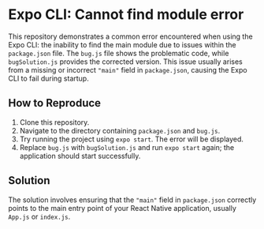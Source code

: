 # Expo CLI: Cannot find module error

This repository demonstrates a common error encountered when using the Expo CLI: the inability to find the main module due to issues within the `package.json` file.  The `bug.js` file shows the problematic code, while `bugSolution.js` provides the corrected version. This issue usually arises from a missing or incorrect `"main"` field in `package.json`, causing the Expo CLI to fail during startup.

## How to Reproduce

1. Clone this repository.
2. Navigate to the directory containing `package.json` and `bug.js`.
3. Try running the project using `expo start`.  The error will be displayed.
4. Replace `bug.js` with `bugSolution.js` and run `expo start` again; the application should start successfully.

## Solution

The solution involves ensuring that the `"main"` field in `package.json` correctly points to the main entry point of your React Native application, usually `App.js` or `index.js`.